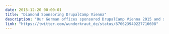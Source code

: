 ```yaml
---
date: 2015-12-20 00:00:01
title: "Diamond Sponsoring DrupalCamp Vienna"
description: "Our German offices sponsored DrupalCamp Vienna 2015 and some Drupalistas got WunderBags!"
link: "https://twitter.com/wunderkraut_de/status/670623949227716608"
---
```

